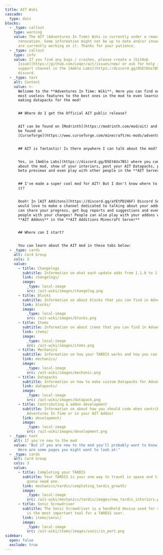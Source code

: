 ```yaml
---
title: AIT Wiki
cascade:
  type: docs
blocks:
  - _type: callout
    type: warning
    value: The AIT (Adventures In Time) Wiki is currently under a rework /
      renovation. Some information might not be up to date and/or innacurate we
      are currently working on it. Thanks for your patience.
  - _type: callout
    type: info
    value: If you find any bugs / crashes, please create a [GitHub
      Issue](https://github.com/Loqor/ait/issues/new) or ask for help in the
      support channel in the [Amble Labs](https://discord.gg/D5Et6Ux7BS)
      discord.
  - _type: text
    alt: Content
    value: >-
      Welcome to the **Adventures In Time: Wiki**, Here you can find out on the
      most useless features to the best ones in the mod to even learning about
      making datapacks for the mod!


      ## Where do I get the Official AIT public release?


      AIT can be found on [Modrinth](https://modrinth.com/mod/ait) and can also
      be found on
      [Curseforge](https://www.curseforge.com/minecraft/mc-mods/adventures-in-time)


      ## AIT is fantastic! Is there anywhere I can talk about the mod?


      Yes, in [Amble Labs](https://discord.gg/D5Et6Ux7BS) where you can talk
      about the mod, show of your interiors, post your AIT Datapacks, pay to get
      beta previews and even play with other people in the **AIT Server**!


      ## I've made a super cool mod for AIT! But I don't know where to publish
      it?


      Oooh! In [AIT Additons](https://discord.gg/aYEtPD24bF) Discord Server we
      would love to make a channel dedicated to talking about your addon, you
      can share your progress, get bug reports and suggestions and even catch up
      people with your changes! People can also play with your addons with other
      **AIT Addons** in the **AIT Additions Minecraft Server**


      ## Where can I start?


      You can learn about the AIT mod in these tabs below:
  - _type: cards
    alt: Card Group
    cols: 3
    value:
      - title: Changelogs
        subtitle: Information on what each update adds from 1.1.0 to 1.2.0!
        link: changelogs/
        image:
          _type: local-image
          src: /ait-wiki/images/changelog.png
      - title: Blocks
        subtitle: Information on about blocks that you can find in Adventures In Time!
        link: blocks/
        image:
          _type: local-image
          src: /ait-wiki/images/blocks.png
      - title: Items
        subtitle: Information on about items that you can find in Adventures In Time!
        link: items/
        image:
          _type: local-image
          src: /ait-wiki/images/items.png
      - title: Mechanics
        subtitle: Information on how your TARDIS works and how you can pilot it!
        link: mechanics/
        image:
          _type: local-image
          src: /ait-wiki/images/mechanic.png
      - title: Datapacks
        subtitle: Information on how to make custom Datapacks for Adventures In Time!
        link: datapacks/
        image:
          _type: local-image
          src: /ait-wiki/images/datapack.png
      - title: Contributing & addon development
        subtitle: Information on about how you should code when contributing in
          Adventures In Time or in your AIT Addon!
        link: development/
        image:
          _type: local-image
          src: /ait-wiki/images/development.png
  - _type: text
    alt: If you're new to the mod
    value: "But if you are new to the mod you'll probably want to know how to start.
      Here are some pages you might want to look at:"
  - _type: cards
    alt: Card Group
    cols: 3
    value:
      - title: Completing your TARDIS
        subtitle: Your TARDIS is your one way to travel in space and time, so you are
          gonna need one.
        link: mechanics/tardis/completing_tardis_growth/
        image:
          _type: local-image
          src: /ait-wiki/mechanics/tardis/images/new_tardis_interiors.png
      - title: Sonic Screwdriver
        subtitle: The Sonic Screwdriver is a handheld device used for various tasks, and
          is the most important tool for a TARDIS user.
        link: items/sonic/
        image:
          _type: local-image
          src: /ait-wiki/items/images/sonic/in_port.png
sidebar:
  open: false
  exclude: true
---
```

